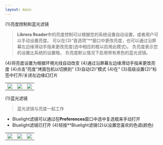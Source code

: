 ```yaml
---
layout: main
---
```


{1}亮度控制和蓝光滤镜

> **Librera Reader**中的亮度控制可以根据您的系统设置自动设置，或者用户可以手动设置亮度。
可以在{3}“首选项”**窗口中更改亮度，也可以通过沿屏幕左边缘滑动手指来更改亮度(选中相应的框以启用此模式)。
负亮度表示您的设置比系统的设置暗。
负亮度默认情况下启用带有黑色的蓝光滤镜。

{4}将亮度设置为根据环境光线自动改变
{4}通过沿屏幕左边缘滑动手指来更改亮度
{4}点击“亮度”烤面包机以切换到“ {3}自动{2}”模式
{4}在“ {3}高级设置{2}”标签中打开/关闭左边缘幻灯片

||||
|-|-|-|
|![](1.png)|![](2.png)|![](3.png)|

{1}蓝光滤镜
>蓝光滤镜与亮度一起工作

* Bluelight滤镜可以通过在**Preferences**窗口中选中复选框来手动打开
* Bluelight滤镜已打开
{4}轻按**Bluelight滤镜{2}以设置您喜欢的色调(颜色)

||||
|-|-|-|
|![](7.png)|![](6.png)|![](8.png)|
